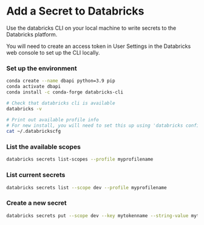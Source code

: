 # Add a Secret to Databricks

Use the databricks CLI on your local machine to write secrets to the Databricks platform. 

You will need to create an access token in User Settings in the Databricks web console to set up the CLI locally.

### Set up the environment
```bash
conda create --name dbapi python=3.9 pip
conda activate dbapi
conda install -c conda-forge databricks-cli

# Check that databricks cli is available
databricks -v 
 
# Print out available profile info
# For new install, you will need to set this up using 'databricks configure --token'
cat ~/.databrickscfg

```


### List the available scopes
```bash
databricks secrets list-scopes --profile myprofilename
```

### List current secrets
```bash
databricks secrets list --scope dev --profile myprofilename
```

### Create a new secret
```bash
databricks secrets put --scope dev --key mytokenname --string-value mytokenhere --profile myprofilename
```
